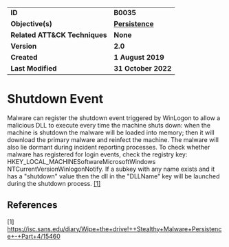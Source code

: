 <table>
<tr>
<td><b>ID</b></td>
<td><b>B0035</b></td>
</tr>
<tr>
<td><b>Objective(s)</b></td>
<td><b><a href="../persistence">Persistence</a></b></td>
</tr>
<tr>
<td><b>Related ATT&CK Techniques</b></td>
<td><b>None</b></td>
</tr>
<tr>
<td><b>Version</b></td>
<td><b>2.0</b></td>
</tr>
<tr>
<td><b>Created</b></td>
<td><b>1 August 2019</b></td>
</tr>
<tr>
<td><b>Last Modified</b></td>
<td><b>31 October 2022</b></td>
</tr>
</table>


Shutdown Event
==============
Malware can register the shutdown event triggered by WinLogon to allow a malicious DLL to execute every time the machine shuts down: when the machine is shutdown the malware will be loaded into memory; then it will download the primary malware and reinfect the machine. The malware will also lie dormant during incident reporting processes. To check whether malware has registered for login events, check the registry key: HKEY_LOCAL_MACHINESoftwareMicrosoftWindows NTCurrentVersionWinlogonNotify. If a subkey with any name exists and it has a "shutdown" value then the dll in the "DLLName" key will be launched during the shutdown process. [[1]](#1)

References
----------
<a name="1">[1]</a> https://isc.sans.edu/diary/Wipe+the+drive!++Stealthy+Malware+Persistence+-+Part+4/15460
